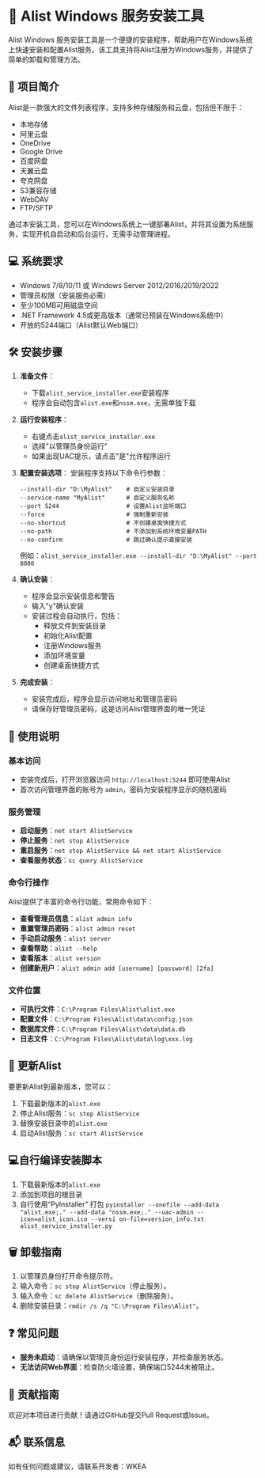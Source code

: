 # 🌟 Alist Windows 服务安装工具

Alist Windows 服务安装工具是一个便捷的安装程序，帮助用户在Windows系统上快速安装和配置Alist服务。该工具支持将Alist注册为Windows服务，并提供了简单的卸载和管理方法。

## 📖 项目简介

Alist是一款强大的文件列表程序，支持多种存储服务和云盘，包括但不限于：
- 本地存储
- 阿里云盘
- OneDrive
- Google Drive
- 百度网盘
- 天翼云盘
- 夸克网盘
- S3兼容存储
- WebDAV
- FTP/SFTP

通过本安装工具，您可以在Windows系统上一键部署Alist，并将其设置为系统服务，实现开机自启动和后台运行，无需手动管理进程。

## 💻 系统要求

- Windows 7/8/10/11 或 Windows Server 2012/2016/2019/2022
- 管理员权限（安装服务必需）
- 至少100MB可用磁盘空间
- .NET Framework 4.5或更高版本（通常已预装在Windows系统中）
- 开放的5244端口（Alist默认Web端口）

## 🛠️ 安装步骤

1. **准备文件**：
   - 下载`alist_service_installer.exe`安装程序
   - 程序会自动包含`alist.exe`和`nssm.exe`，无需单独下载

2. **运行安装程序**：
   - 右键点击`alist_service_installer.exe`
   - 选择"以管理员身份运行"
   - 如果出现UAC提示，请点击"是"允许程序运行

3. **配置安装选项**：
   安装程序支持以下命令行参数：
   ```
   --install-dir "D:\MyAlist"    # 自定义安装目录
   --service-name "MyAlist"      # 自定义服务名称
   --port 5244                   # 设置Alist监听端口
   --force                       # 强制重新安装
   --no-shortcut                 # 不创建桌面快捷方式
   --no-path                     # 不添加到系统环境变量PATH
   --no-confirm                  # 跳过确认提示直接安装
   ```

   例如：`alist_service_installer.exe --install-dir "D:\MyAlist" --port 8080`

4. **确认安装**：
   - 程序会显示安装信息和警告
   - 输入"y"确认安装
   - 安装过程会自动执行，包括：
     * 释放文件到安装目录
     * 初始化Alist配置
     * 注册Windows服务
     * 添加环境变量
     * 创建桌面快捷方式

5. **完成安装**：
   - 安装完成后，程序会显示访问地址和管理员密码
   - 请保存好管理员密码，这是访问Alist管理界面的唯一凭证

## 🚀 使用说明

### 基本访问
- 安装完成后，打开浏览器访问 `http://localhost:5244` 即可使用Alist
- 首次访问管理界面的账号为 `admin`，密码为安装程序显示的随机密码

### 服务管理
- **启动服务**：`net start AlistService`
- **停止服务**：`net stop AlistService`
- **重启服务**：`net stop AlistService && net start AlistService`
- **查看服务状态**：`sc query AlistService`

### 命令行操作
Alist提供了丰富的命令行功能，常用命令如下：
- **查看管理员信息**：`alist admin info`
- **重置管理员密码**：`alist admin reset`
- **手动启动服务**：`alist server`
- **查看帮助**：`alist --help`
- **查看版本**：`alist version`
- **创建新用户**：`alist admin add [username] [password] [2fa]`

### 文件位置
- **可执行文件**：`C:\Program Files\Alist\alist.exe`
- **配置文件**：`C:\Program Files\Alist\data\config.json`
- **数据库文件**：`C:\Program Files\Alist\data\data.db`
- **日志文件**：`C:\Program Files\Alist\data\log\xxx.log`

## 🔄 更新Alist

要更新Alist到最新版本，您可以：

1. 下载最新版本的`alist.exe`
2. 停止Alist服务：`sc stop AlistService`
3. 替换安装目录中的`alist.exe`
4. 启动Alist服务：`sc start AlistService`


## 💻自行编译安装脚本

1. 下载最新版本的`alist.exe`
2. 添加到项目的根目录 
3. 自行使用“PyInstaller” 打包 `pyinstaller --onefile --add-data "alist.exe;." --add-data "nssm.exe;." --uac-admin --icon=alist_icon.ico --versi
on-file=version_info.txt alist_service_installer.py`


## 🗑️ 卸载指南

1. 以管理员身份打开命令提示符。
2. 输入命令：`sc stop AlistService`（停止服务）。
3. 输入命令：`sc delete AlistService`（删除服务）。
4. 删除安装目录：`rmdir /s /q "C:\Program Files\Alist"`。

## ❓ 常见问题

- **服务未启动**：请确保以管理员身份运行安装程序，并检查服务状态。
- **无法访问Web界面**：检查防火墙设置，确保端口5244未被阻止。

## 🤝 贡献指南

欢迎对本项目进行贡献！请通过GitHub提交Pull Request或Issue。

## 📬 联系信息

如有任何问题或建议，请联系开发者：WKEA 
